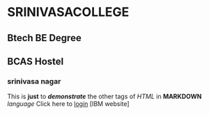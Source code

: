 # SRINIVASACOLLEGE
## Btech BE Degree
## BCAS Hostel
### srinivasa nagar
This is __just__ to ***demonstrate*** the other tags of *HTML* in **MARKDOWN** *language*
Click here to [login](login.html)
[IBM website]
